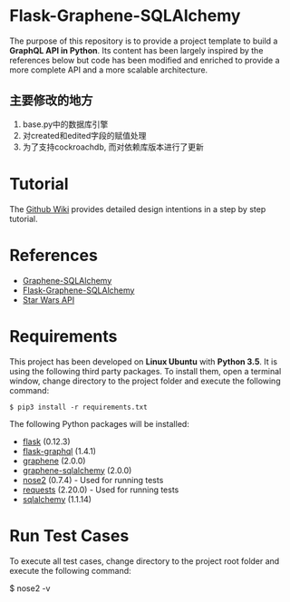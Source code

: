 # Flask-Graphene-SQLAlchemy
The purpose of this repository is to provide a project template to build a **GraphQL API in Python**. Its content has been largely inspired by the references below but code has been modified and enriched to provide a more complete API and a more scalable architecture.

## 主要修改的地方 
1. base.py中的数据库引擎
2. 对created和edited字段的赋值处理
3. 为了支持cockroachdb, 而对依赖库版本进行了更新 

# Tutorial
The [Github Wiki](https://github.com/alexisrolland/flask-graphene-sqlalchemy/wiki) provides detailed design intentions in a step by step tutorial.

# References
* [Graphene-SQLAlchemy](http://docs.graphene-python.org/projects/sqlalchemy/en/latest)
* [Flask-Graphene-SQLAlchemy](https://github.com/Getmrahul/Flask-Graphene-SQLAlchemy)
* [Star Wars API](https://swapi.co)

# Requirements
This project has been developed on **Linux Ubuntu** with **Python 3.5**. It is using the following third party packages. To install them, open a terminal window, change directory to the project folder and execute the following command:

`$ pip3 install -r requirements.txt`

The following Python packages will be installed:
* [flask](http://flask.pocoo.org) (0.12.3)
* [flask-graphql](https://pypi.python.org/pypi/Flask-GraphQL) (1.4.1)
* [graphene](http://graphene-python.org) (2.0.0)
* [graphene-sqlalchemy](https://pypi.python.org/pypi/graphene-sqlalchemy/2.0.0) (2.0.0)
* [nose2](http://nose2.readthedocs.io/en/latest/) (0.7.4) - Used for running tests
* [requests](http://docs.python-requests.org/en/master/) (2.20.0) - Used for running tests
* [sqlalchemy](https://www.sqlalchemy.org) (1.1.14)

# Run Test Cases
To execute all test cases, change directory to the project root folder and execute the following command:

$ nose2 -v
